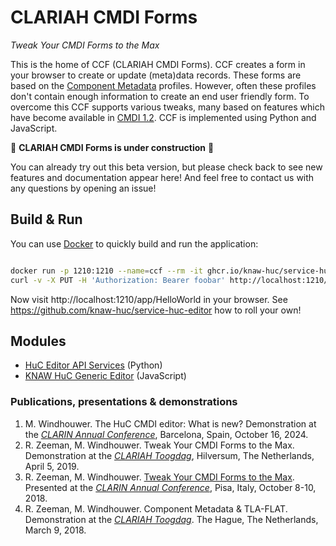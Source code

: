 # CLARIAH CMDI Forms
*Tweak Your CMDI Forms to the Max*

This is the home of CCF (CLARIAH CMDI Forms). CCF creates a form in your browser to create or update (meta)data records. These forms are based on the [Component Metadata](http://www.clarin.eu/cmdi/) profiles. However, often these profiles don't contain enough information to create an end user friendly form. To overcome this CCF supports various tweaks, many based on features which have become available in [CMDI 1.2](https://www.clarin.eu/cmdi1.2). CCF is implemented using Python and JavaScript.

:construction: **CLARIAH CMDI Forms is under construction** :construction:

You can already try out this beta version, but please check back to see new features and documentation appear here! And feel free to contact us with any questions by opening an issue!

## Build & Run

You can use [Docker](https://www.docker.com/get-started) to quickly build and run the application:

```sh

docker run -p 1210:1210 --name=ccf --rm -it ghcr.io/knaw-huc/service-huc-editor:2.0-RC3
curl -v -X PUT -H 'Authorization: Bearer foobar' http://localhost:1210/app/HelloWorld

```

Now visit http://localhost:1210/app/HelloWorld in your browser. See https://github.com/knaw-huc/service-huc-editor how to roll your own!

## Modules

* [HuC Editor API Services](https://github.com/knaw-huc/service-huc-editor/) (Python)
* [KNAW HuC Generic Editor](https://github.com/knaw-huc/huc-generic-editor/) (JavaScript)

### Publications, presentations & demonstrations

1. M. Windhouwer. The HuC CMDI editor: What is new? Demonstration at the *[CLARIN Annual Conference](https://www.clarin.eu/event/2024/)*, Barcelona, Spain, October 16, 2024.
2. R. Zeeman, M. Windhouwer. Tweak Your CMDI Forms to the Max. Demonstration at the *[CLARIAH Toogdag](https://www.clariah.nl/en/events/toog-day-2019)*, Hilversum, The Netherlands, April 5, 2019. 
3. R. Zeeman, M. Windhouwer. [Tweak Your CMDI Forms to the Max](https://office.clarin.eu/v/CE-2018-1292-CLARIN2018_ConferenceProceedings.pdf#page=102). Presented at the *[CLARIN Annual Conference](https://www.clarin.eu/event/2018/clarin-annual-conference-2018-pisa-italy)*, Pisa, Italy, October 8-10, 2018.
4. R. Zeeman, M. Windhouwer. Component Metadata & TLA-FLAT. Demonstration at the *[CLARIAH Toogdag](https://www.clariah.nl/evenementen/toog-dag-2018)*. The Hague, The Netherlands, March 9, 2018. 
